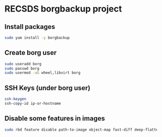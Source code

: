 # RECSDS borgbackup project

## Install packages
```bash
sudo yum install -y borgbackup
```

## Create borg user
```bash
sudo useradd borg
sudo passwd borg
sudo usermod -aG wheel,libvirt borg
```

## SSH Keys (under borg user)
```bash
ssh-keygen
ssh-copy-id ip-or-hostname
```

## Disable some features in images
```bash
sudo rbd feature disable path-to-image object-map fast-diff deep-flatten
```
